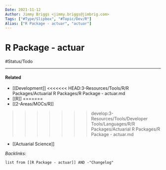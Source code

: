 ```yaml
---
Date: 2021-11-12
Author: Jimmy Briggs <jimmy.briggs@jimbrig.com>
Tags: ["#Type/Slipbox", "#Topic/Dev/R"]
Alias: ["R Package - actuar", "actuar"]
---
```


# R Package - actuar

#Status/Todo 

***

#### Related

- [[Development]]
<<<<<<< HEAD:3-Resources/Tools/R/R Packages/Actuarial R Packages/R Package - actuar.md
- [[R]]
=======
- [[2-Areas/MOCs/R]]
>>>>>>> develop:3-Resources/Tools/Developer Tools/Languages/R/R Packages/Actuarial R Packages/R Package - actuar.md
- [[Actuarial Science]]


*Backlinks:*

```dataview
list from [[R Package - actuar]] AND -"Changelog"
```